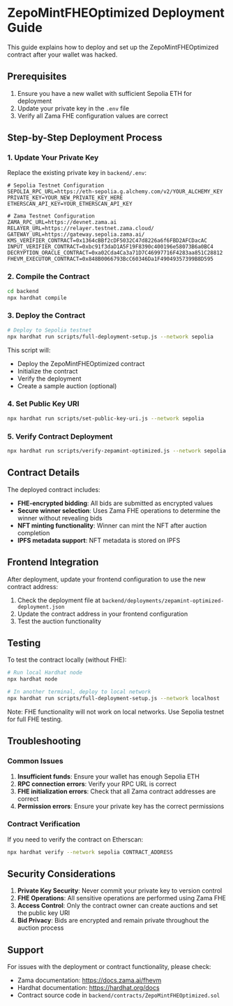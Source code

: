 # ZepoMintFHEOptimized Deployment Guide

This guide explains how to deploy and set up the ZepoMintFHEOptimized contract after your wallet was hacked.

## Prerequisites

1. Ensure you have a new wallet with sufficient Sepolia ETH for deployment
2. Update your private key in the `.env` file
3. Verify all Zama FHE configuration values are correct

## Step-by-Step Deployment Process

### 1. Update Your Private Key

Replace the existing private key in `backend/.env`:

```
# Sepolia Testnet Configuration
SEPOLIA_RPC_URL=https://eth-sepolia.g.alchemy.com/v2/YOUR_ALCHEMY_KEY
PRIVATE_KEY=YOUR_NEW_PRIVATE_KEY_HERE
ETHERSCAN_API_KEY=YOUR_ETHERSCAN_API_KEY

# Zama Testnet Configuration
ZAMA_RPC_URL=https://devnet.zama.ai
RELAYER_URL=https://relayer.testnet.zama.cloud/
GATEWAY_URL=https://gateway.sepolia.zama.ai/
KMS_VERIFIER_CONTRACT=0x1364cBBf2cDF5032C47d8226a6f6FBD2AFCDacAC
INPUT_VERIFIER_CONTRACT=0xbc91f3daD1A5F19F8390c400196e58073B6a0BC4
DECRYPTION_ORACLE_CONTRACT=0xa02Cda4Ca3a71D7C46997716F4283aa851C28812
FHEVM_EXECUTOR_CONTRACT=0x848B0066793BcC60346Da1F49049357399B8D595
```

### 2. Compile the Contract

```bash
cd backend
npx hardhat compile
```

### 3. Deploy the Contract

```bash
# Deploy to Sepolia testnet
npx hardhat run scripts/full-deployment-setup.js --network sepolia
```

This script will:
- Deploy the ZepoMintFHEOptimized contract
- Initialize the contract
- Verify the deployment
- Create a sample auction (optional)

### 4. Set Public Key URI

```bash
npx hardhat run scripts/set-public-key-uri.js --network sepolia
```

### 5. Verify Contract Deployment

```bash
npx hardhat run scripts/verify-zepamint-optimized.js --network sepolia
```

## Contract Details

The deployed contract includes:

- **FHE-encrypted bidding**: All bids are submitted as encrypted values
- **Secure winner selection**: Uses Zama FHE operations to determine the winner without revealing bids
- **NFT minting functionality**: Winner can mint the NFT after auction completion
- **IPFS metadata support**: NFT metadata is stored on IPFS

## Frontend Integration

After deployment, update your frontend configuration to use the new contract address:

1. Check the deployment file at `backend/deployments/zepamint-optimized-deployment.json`
2. Update the contract address in your frontend configuration
3. Test the auction functionality

## Testing

To test the contract locally (without FHE):

```bash
# Run local Hardhat node
npx hardhat node

# In another terminal, deploy to local network
npx hardhat run scripts/full-deployment-setup.js --network localhost
```

Note: FHE functionality will not work on local networks. Use Sepolia testnet for full FHE testing.

## Troubleshooting

### Common Issues

1. **Insufficient funds**: Ensure your wallet has enough Sepolia ETH
2. **RPC connection errors**: Verify your RPC URL is correct
3. **FHE initialization errors**: Check that all Zama contract addresses are correct
4. **Permission errors**: Ensure your private key has the correct permissions

### Contract Verification

If you need to verify the contract on Etherscan:

```bash
npx hardhat verify --network sepolia CONTRACT_ADDRESS
```

## Security Considerations

1. **Private Key Security**: Never commit your private key to version control
2. **FHE Operations**: All sensitive operations are performed using Zama FHE
3. **Access Control**: Only the contract owner can create auctions and set the public key URI
4. **Bid Privacy**: Bids are encrypted and remain private throughout the auction process

## Support

For issues with the deployment or contract functionality, please check:
- Zama documentation: https://docs.zama.ai/fhevm
- Hardhat documentation: https://hardhat.org/docs
- Contract source code in `backend/contracts/ZepoMintFHEOptimized.sol`